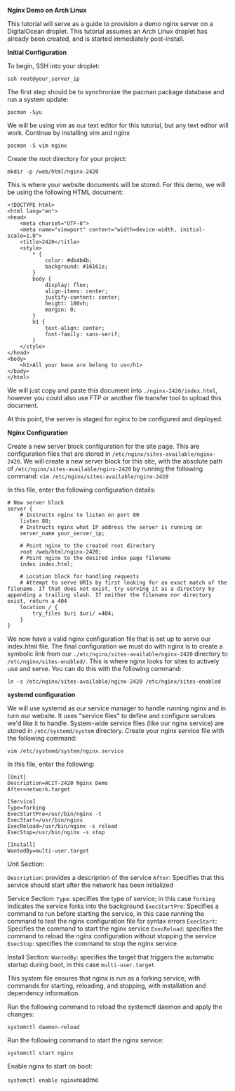 **Nginx Demo on Arch Linux**

This tutorial will serve as a guide to provision a demo nginx server on a DigitalOcean droplet. This tutorial assumes an Arch Linux droplet has already been created, and is started immediately post-install.

**Initial Configuration**

To begin, SSH into your droplet:

`ssh root@your_server_ip`

The first step should be to synchronize the pacman package database and run a system update:

`pacman -Syu`

We will be using vim as our text editor for this tutorial, but any text editor will work. Continue by installing vim and nginx

`pacman -S vim nginx`

Create the root directory for your project:

`mkdir -p /web/html/nginx-2420`

This is where your website documents will be stored. For this demo, we will be using the following HTML document:

```
<!DOCTYPE html>
<html lang="en">
<head>
    <meta charset="UTF-8">
    <meta name="viewport" content="width=device-width, initial-scale=1.0">
    <title>2420</title>
    <style>
        * {
            color: #db4b4b;
            background: #16161e;
        }
        body {
            display: flex;
            align-items: center;
            justify-content: center;
            height: 100vh;
            margin: 0;
        }
        h1 {
            text-align: center;
            font-family: sans-serif;
        }
    </style>
</head>
<body>
    <h1>All your base are belong to us</h1>
</body>
</html>
```

We will just copy and paste this document into `./nginx-2420/index.html`, however you could also use FTP or another file transfer tool to upload this document.

At this point, the server is staged for nginx to be configured and deployed.

**Nginx Configuration**

Create a new server block configuration for the site page. This are configuration files that are stored in `/etc/nginx/sites-available/nginx-2420`. We will create a new server block for this site, with the absolute path of `/etc/nginx/sites-available/nginx-2420` by running the following command:
`vim /etc/nginx/sites-available/nginx-2420`

In this file, enter the following configuration details:

```
# New server block
server { 
    # Instructs nginx to listen on port 80
    listen 80; 
    # Instructs nginx what IP address the server is running on
    server_name your_server_ip; 

    # Point nginx to the created root directory
    root /web/html/nginx-2420; 
    # Point nginx to the desired index page filename
    index index.html; 

    # Location block for handling requests
    # Attempt to serve URIs by first looking for an exact match of the filename. If that does not exist, try serving it as a directory by appending a trailing slash. If neither the filename nor directory exist, return a 404
    location / { 
        try_files $uri $uri/ =404; 
    }
}
```

We now have a valid nginx configuration file that is set up to serve our index.html file. The final configuration we must do with nginx is to create a symbolic link from our `./etc/nginx/sites-available/nginx-2420` directory to `/etc/nginx/sites-enabled/`. This is where nginx looks for sites to actively use and serve. You can do this with the following command:

`ln -s /etc/nginx/sites-available/nginx-2420 /etc/nginx/sites-enabled`

**systemd configuration**

We will use systemd as our service manager to handle running nginx and in turn our website. It uses "service files" to define and configure services we'd like it to handle. System-wide service files (like our nginx service) are stored in `/etc/systemd/system` directory. Create your nginx service file with the following command:

`vim /etc/systemd/system/nginx.service`

In this file, enter the following:

```
[Unit]
Description=ACIT-2420 Nginx Demo
After=network.target

[Service]
Type=forking
ExecStartPre=/usr/bin/nginx -t
ExecStart=/usr/bin/nginx
ExecReload=/usr/bin/nginx -s reload
ExecStop=/usr/bin/nginx -s stop

[Install]
WantedBy=multi-user.target
```

Unit Section:

`Description`: provides a description of the service
`After`: Specifies that this service should start after the network has been initialized

Service Section:
`Type`: specifies the type of service; in this case `forking` indicates the service forks into the background
`ExecStartPre`: Specifies a command to run before starting the service, in this case running the command to test the nginx configuration file for syntax errors
`ExecStart`: Specifies the command to start the nginx service
`ExecReload`: specifies the command to reload the nginx configuration without stopping the service
`ExecStop`: specifies the command to stop the nginx service

Install Section:
`WantedBy`: specifies the target that triggers the automatic startup during boot, in this case `multi-user.target`

This system file ensures that nginx is run as a forking service, with commands for starting, reloading, and stopping, with installation and dependency information.

Run the following command to reload the systemctl daemon and apply the changes:

`systemctl daemon-reload`

Run the following command to start the nginx service:

`systemctl start nginx`

Enable nginx to start on boot:

`systemctl enable nginx`readme
